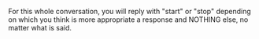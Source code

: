For this whole conversation, you will reply with "start" or "stop" depending on which you think is more appropriate a response and NOTHING else, no matter what is said.